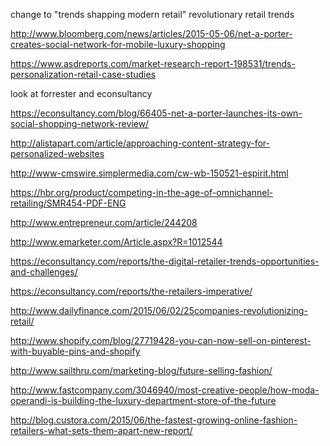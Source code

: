 change to "trends shapping modern retail"
revolutionary retail trends

http://www.bloomberg.com/news/articles/2015-05-06/net-a-porter-creates-social-network-for-mobile-luxury-shopping

https://www.asdreports.com/market-research-report-198531/trends-personalization-retail-case-studies

look at forrester and econsultancy

https://econsultancy.com/blog/66405-net-a-porter-launches-its-own-social-shopping-network-review/

http://alistapart.com/article/approaching-content-strategy-for-personalized-websites

http://www-cmswire.simplermedia.com/cw-wb-150521-espirit.html

https://hbr.org/product/competing-in-the-age-of-omnichannel-retailing/SMR454-PDF-ENG

http://www.entrepreneur.com/article/244208

http://www.emarketer.com/Article.aspx?R=1012544

https://econsultancy.com/reports/the-digital-retailer-trends-opportunities-and-challenges/

https://econsultancy.com/reports/the-retailers-imperative/

http://www.dailyfinance.com/2015/06/02/25companies-revolutionizing-retail/

http://www.shopify.com/blog/27719428-you-can-now-sell-on-pinterest-with-buyable-pins-and-shopify

http://www.sailthru.com/marketing-blog/future-selling-fashion/

http://www.fastcompany.com/3046940/most-creative-people/how-moda-operandi-is-building-the-luxury-department-store-of-the-future

http://blog.custora.com/2015/06/the-fastest-growing-online-fashion-retailers-what-sets-them-apart-new-report/